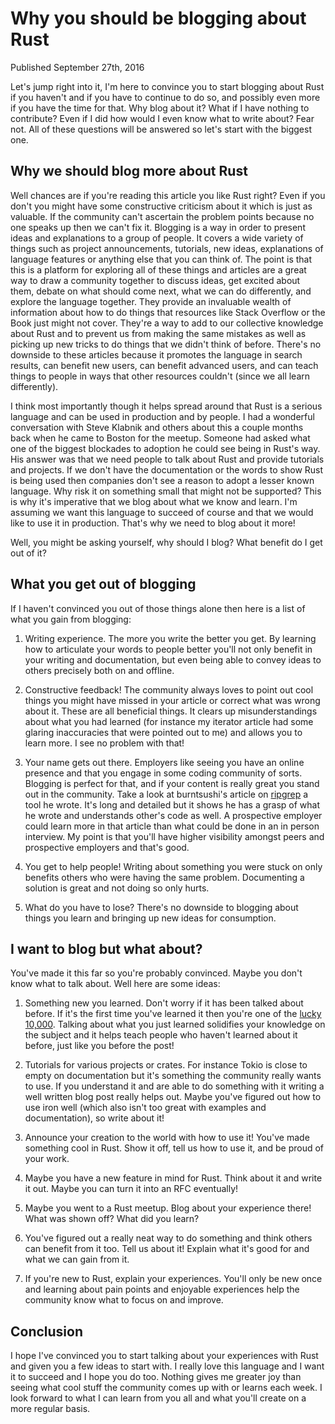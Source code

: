 # Why you should be blogging about Rust
Published September 27th, 2016

Let's jump right into it, I'm here to convince you to start blogging
about Rust if you haven't and if you have to continue to do so, and
possibly even more if you have the time for that. Why blog about it?
What if I have nothing to contribute? Even if I did how would I even
know what to write about? Fear not. All of these questions will be
answered so let's start with the biggest one.

## Why we should blog more about Rust
Well chances are if you're reading this article you like Rust right?
Even if you don't you might have some constructive criticism about it
which is just as valuable. If the community can't ascertain the problem
points because no one speaks up then we can't fix it. Blogging is a way
in order to present ideas and explanations to a group of people. It
covers a wide variety of things such as project announcements,
tutorials, new ideas, explanations of language features or anything else
that you can think of. The point is that this is a platform for
exploring all of these things and articles are a great way to draw
a community together to discuss ideas, get excited about them, debate on
what should come next, what we can do differently, and explore the
language together. They provide an invaluable wealth of information
about how to do things that resources like Stack Overflow or the Book
just might not cover. They're a way to add to our collective knowledge
about Rust and to prevent us from making the same mistakes as well as
picking up new tricks to do things that we didn't think of before.
There's no downside to these articles because it promotes the language
in search results, can benefit new users, can benefit advanced users,
and can teach things to people in ways that other resources couldn't
(since we all learn differently).

I think most importantly though it helps spread around that Rust is
a serious language and can be used in production and by people. I had
a wonderful conversation with Steve Klabnik and others about this a
couple months back when he came to Boston for the meetup. Someone had
asked what one of the biggest blockades to adoption he could see being
in Rust's way. His answer was that we need people to talk about Rust and
provide tutorials and projects. If we don't have the documentation or
the words to show Rust is being used then companies don't see a reason
to adopt a lesser known language. Why risk it on something small that
might not be supported? This is why it's imperative that we blog about
what we know and learn. I'm assuming we want this language to succeed
of course and that we would like to use it in production. That's why we
need to blog about it more!

Well, you might be asking yourself, why should I blog? What benefit do
I get out of it?

## What you get out of blogging
If I haven't convinced you out of those things alone then here is a list
of what you gain from blogging:

1) Writing experience. The more you write the better you get. By
learning how to articulate your words to people better you'll not only
benefit in your writing and documentation, but even being able to convey
ideas to others precisely both on and offline.

2) Constructive feedback! The community always loves to point out cool
things you might have missed in your article or correct what was wrong
about it. These are all beneficial things. It clears up
misunderstandings about what you had learned (for instance my iterator
article had some glaring inaccuracies that were pointed out to me) and
allows you to learn more. I see no problem with that!

3) Your name gets out there. Employers like seeing you have an online
presence and that you engage in some coding community of sorts. Blogging
is perfect for that, and if your content is really great you stand out
in the community. Take a look at burntsushi's article on
[ripgrep](http://blog.burntsushi.net/ripgrep)
a tool he wrote. It's long and detailed but it shows he has a grasp of
what he wrote and understands other's code as well. A prospective
employer could learn more in that article than what could be done in an
in person interview. My point is that you'll have higher visibility
amongst peers and prospective employers and that's good.

4) You get to help people! Writing about something you were stuck on
only benefits others who were having the same problem. Documenting
a solution is great and not doing so only hurts.

5) What do you have to lose? There's no downside to blogging about
things you learn and bringing up new ideas for consumption.

## I want to blog but what about?
You've made it this far so you're probably convinced. Maybe you don't
know what to talk about. Well here are some ideas:

1) Something new you learned. Don't worry if it has been talked about
before. If it's the first time you've learned it then you're one of the
[lucky 10,000](https://xkcd.com/1053). Talking about what you just learned solidifies your
knowledge on the subject and it helps teach people who haven't learned
about it before, just like you before the post!

2) Tutorials for various projects or crates. For instance Tokio is close
to empty on documentation but it's something the community really wants
to use. If you understand it and are able to do something with it
writing a well written blog post really helps out. Maybe you've figured
out how to use iron well (which also isn't too great with examples and
documentation), so write about it!

3) Announce your creation to the world with how to use it! You've made
something cool in Rust. Show it off, tell us how to use it, and be proud
of your work.

4) Maybe you have a new feature in mind for Rust. Think about it and
write it out. Maybe you can turn it into an RFC eventually!

5) Maybe you went to a Rust meetup. Blog about your experience there!
What was shown off? What did you learn?

6) You've figured out a really neat way to do something and think others
can benefit from it too. Tell us about it! Explain what it's good for
and what we can gain from it.

7) If you're new to Rust, explain your experiences. You'll only be new
once and learning about pain points and enjoyable experiences help the
community know what to focus on and improve.

## Conclusion
I hope I've convinced you to start talking about your experiences with
Rust and given you a few ideas to start with. I really love this
language and I want it to succeed and I hope you do too. Nothing gives
me greater joy than seeing what cool stuff the community comes up with
or learns each week. I look forward to what I can learn from you all and
what you'll create on a more regular basis.
